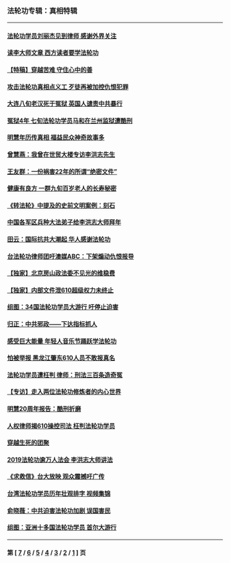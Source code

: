 ### 法轮功专辑：真相特辑
---
#### [法轮功学员刘丽杰见到律师 感谢外界关注](../../pages/nf4389/n13927012.md?04090430) 
#### [读李大师文章 西方读者要学法轮功](../../pages/nf4389/n13925142.md?04090430) 
#### [【特稿】穿越苦难 守住心中的善](../../pages/nf4389/n13784979.md?04090430) 
#### [攻击法轮功真相点义工 歹徒再被加控仇恨犯罪](../../pages/nf4389/n13601019.md?04090430) 
#### [大连八旬老汉死于冤狱 英国人谴责中共暴行](../../pages/nf4389/n13480118.md?04090430) 
#### [冤狱4年 七旬法轮功学员马和在兰州监狱遭酷刑](../../pages/nf4389/n13304688.md?04090430) 
#### [明慧年历传真相 福益民众神奇故事多](../../pages/nf4389/n13294545.md?04090430) 
#### [曾慧燕：我曾在世贸大楼专访李洪志先生](../../pages/nf4389/n12898729.md?04090430) 
#### [王友群：一份祸害22年的所谓“绝密文件”](../../pages/nf4389/n12871750.md?04090430) 
#### [健康有良方 一群九旬百岁老人的长寿秘密](../../pages/nf4389/n12847475.md?04090430) 
#### [《转法轮》中提及的史前文明案例：刻石](../../pages/nf4389/n12758577.md?04090430) 
#### [中国各军区兵种大法弟子给李洪志大师拜年](../../pages/nf4389/n12750047.md?04090430) 
#### [田云：国际抗共大潮起 华人感谢法轮功](../../pages/nf4389/n12357708.md?04090430) 
#### [台法轮功律师团吁澳媒ABC：下架煽动仇恨报导](../../pages/nf4389/n12279917.md?04090430) 
#### [【独家】北京房山政法委不见光的维稳费](../../pages/nf4389/n12031979.md?04090430) 
#### [【独家】内部文件泄610超级权力未终止](../../pages/nf4389/n12023895.md?04090430) 
#### [组图：34国法轮功学员大游行 吁停止迫害](../../pages/nf4389/n11492658.md?04090430) 
#### [归正：中共邪政——下达指标抓人](../../pages/nf4389/n11474770.md?04090430) 
#### [感受巨大能量 年轻人音乐节踊跃学法轮功](../../pages/nf4389/n11441981.md?04090430) 
#### [怕被举报 黑龙江肇东610人员不敢报真名](../../pages/nf4389/n11436499.md?04090430) 
#### [法轮功学员遭枉判 律师：刑法三百条造奇冤](../../pages/nf4389/n11433943.md?04090430) 
#### [【专访】走入两位法轮功修炼者的内心世界](../../pages/nf4389/n11415623.md?04090430) 
#### [明慧20周年报告：酷刑折磨](../../pages/nf4389/n11387954.md?04090430) 
#### [人权律师揭610操控司法 枉判法轮功学员](../../pages/nf4389/n11313370.md?04090430) 
#### [穿越生死的团聚](../../pages/nf4389/n11258922.md?04090430) 
#### [2019法轮功逾万人法会 李洪志大师讲法](../../pages/nf4389/n11265303.md?04090430) 
#### [《求救信》台大放映 观众震撼吁广传](../../pages/nf4389/n10922251.md?04090430) 
#### [台湾法轮功学员历年壮观排字 视频集锦](../../pages/nf4389/n10878789.md?04090430) 
#### [俞晓薇：中共迫害法轮功加剧 误国害民](../../pages/nf4389/n10859260.md?04090430) 
#### [组图：亚洲十多国法轮功学员 首尔大游行](../../pages/nf4389/n10781149.md?04090430) 

---
#### 第 [ [7](./7.md?04090430) / [6](./6.md?04090430) / [5](./5.md?04090430) / [4](./4.md?04090430) / [3](./3.md?04090430) / [2](./2.md?04090430) / [1](./1.md?04090430) ] 页

